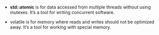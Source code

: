 - **std::atomic** is for data accessed from multiple threads without using mutexes. It’s a tool for writing concurrent software.

- volatile is for memory where reads and writes should not be optimized away. It’s a tool for working with special memory.
